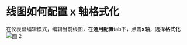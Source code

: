 # 线图如何配置 x 轴格式化

在仪表盘编辑模式，编辑当前线图，在**通用配置**tab下，点击**x轴**，选择**格式化**
![图 2](/img/src/visulization/lineChart/setXFormat/setXFormat2.png) 